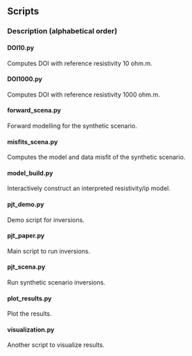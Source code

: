 ## Scripts

### Description (alphabetical order)

#### DOI10.py
Computes DOI with reference resistivity 10 ohm.m.
#### DOI1000.py
Computes DOI with reference resistivity 1000 ohm.m.
#### forward_scena.py
Forward modelling for the synthetic scenario.
#### misfits_scena.py
Computes the model and data misfit of the synthetic scenario.
#### model_build.py
Interactively construct an interpreted resistivity/ip model.
#### pjt_demo.py
Demo script for inversions.
#### pjt_paper.py
Main script to run inversions.
#### pjt_scena.py
Run synthetic scenario inversions.
#### plot_results.py
Plot the results.
#### visualization.py
Another script to visualize results.


